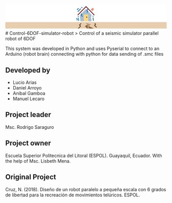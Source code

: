<img src="resources/header.png" align="center" />
# Control-6DOF-simulator-robot
> Control of a seismic simulator parallel robot of 6DOF 

This system was developed in Python and uses Pyserial to connect to an Arduino (robot brain) connecting with python for data sending of .smc files

## Developed by
- Lucio Arias
- Daniel Arroyo
- Anibal Gamboa
- Manuel Lecaro

## Project leader
Msc. Rodrigo Saraguro

## Project owner
Escuela Superior Politecnica del Litoral (ESPOL). Guayaquil, Ecuador.
With the help of Msc. Lisbeth Mena.

## Original Project
Cruz, N. (2018). Diseño de un robot paralelo a pequeña escala con 6 grados de libertad para la recreación de movimientos telúricos. ESPOL.